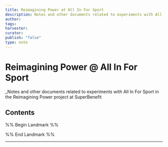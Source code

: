 ```yaml
---
title: Reimagining Power at All In For Sport
description: Notes and other documents related to experiments with All In For Sport in the Reimagining Power project at SuperBenefit
author: 
tags: 
harvester: 
curator: 
publish: "false"
type: note
---
```

# Reimagining Power @ All In For Sport

_Notes and other documents related to experiments with All In For Sport in the Reimagining Power project at SuperBenefit

## Contents

%% Begin Landmark %%


%% End Landmark %%

---

